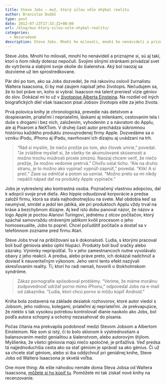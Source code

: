 ```yaml
---
title: Steve Jobs – muž, ktorý silou vôle ohýbal realitu
author: Branislav Dudáš
type: post
date: 2012-07-23T17:33:32+00:00
url: /blog/muz-ktory-silou-vole-ohybal-realitu/
categories:
  - Nezaradené
description: Steve Jobs. Mnohí ho milovali, mnohí ho nenávideli a priznajme si, sú aj takí, ktorí o ňom nikdy doteraz nepočuli. Svojimi silnými stránkami privádzal svet do vytrženia a slabými svoje okolie do šialenstva. Aký bol naozaj sa dozvieme už len sprostredkovane.
---
```

Steve Jobs. Mnohí ho milovali, mnohí ho nenávideli a priznajme si, sú aj takí, ktorí o ňom nikdy doteraz nepočuli. Svojimi silnými stránkami privádzal svet do vytrženia a slabými svoje okolie do šialenstva. Aký bol naozaj sa dozvieme už len sprostredkovane.

Pár dní po tom, ako sa Jobs dozvedel, že má rakovinu oslovil žurnalistu Waltera Isaacsona, či by mal záujem napísať jeho životopis. Nečudujem sa, že to bol práve on, koho si vybral. Isaacson má talent preniesť vízie géniov do slov. Dokázal mi to už v <a title="Einstein: Sionista, komunista, ateista?" href="/blog/einstein-sionista-komunista-ateista/">životopise Alberta Einsteina</a>. Na rozdiel od iných biografických diel však Isaacson písal Jobsov životopis ešte za jeho života.

Prvá polovica knihy je chronologická, prevedie nás detstvom a dospievaním, priateľmi i nepriateľmi, láskami aj milenkami, cestovaním tela i duše s drogami i bez nich, založením, vyhodením z a návratom do Applu, ale aj Pixarom a NeXTom. V druhej časti autor prechádza súkromnou históriou každého produktu znovuzrodenej firmy Apple. Dozvedáme sa o vzniku iPodu, iPhonu aj iPadu, navrhovaní ich dizajnu aj uvádzaní na trh.

> “Rád si myslím, že niečo prežije po tom, ako človek umrie,” povedal. “Je zvláštne myslieť si, že všetky tie akumulované skúsenosti a možno trochu múdrosti proste zmiznú. Naozaj chcem veriť, že niečo prežije, že možno vedomie pretrvá.” Chvíľu ostal ticho. “Ale na druhú stranu, je to možno ako vypínač vypnúť-zapnúť,” povedal. “Klik! A si preč.” Zase sa odmlčal a potom sa usmial. “Možno preto sa mi nikdy nepáčil nápad dať na produkty Apple vypínače.”

Jobs je vykreslený ako kontrastná osoba. Poznačený vlastnou adopciou, dal k adopcii svoje prvé dieťa. Ako hippie odsudzoval korporácie a predsa založil firmu, ktorá sa stala najhodnotnejšou na svete. Mal obdobia keď sa neumýval, smrdel a jedol len jablká, ale pri produktoch Applu vždy trval na kráse a bezchybnom dizajne. Aj keď istú dobu panoval názor, že názov a logo Apple je poctou Alanovi Turingovi, jednému z otcov počítačov, ktorý spáchal samovraždu otráveným jablkom kvôli procesom o jeho homosexualite, Jobs to poprel. Chcel poľudštiť počítače a dostať sa v telefónnom zozname pred firmu Atari.

Steve Jobs trval na približovaní sa k dokonalosti. Ľudia, s ktorými pracoval boli buď géniovia alebo úplní hlupáci. Produkty boli buď sračky alebo zázraky. Výnimky nepripúšťal. To v jeho zamestnancoch nutne vyvolávalo obavy z jeho reakcií. A predsa, alebo práve preto, ich dokázal nadchnúť a doviesť k neuveriteľným výkonom. Jeho verní tento efekt nazývali skresľovaním reality. Tí, ktorí ho radi nemali, hovorili o štokholmskom syndróme.

> Zákaz pornografie spôsoboval problémy. “Veríme, že máme morálnu zodpovednosť udržať porno mimo iPhonu,” odpovedal Jobs na e-mail od zákazníka. “Ľudia, ktorí chcú porno si môžu kúpiť Android.”

Kniha bola zostavená na základe desiatok rozhovorov, ktoré autor viedol s Jobsom, jeho rodinou, kolegami, priateľmi aj nepriateľmi. Je prekvapujúce, že niekto s tak vysokou potrebou kontrolovať dianie naokolo ako Jobs, bol podľa autora schopný a ochotný nezasahovať do písania.

Počas čítania ma prekvapila podobnosť medzi Stevom Jobsom a Albertom Einsteinom. Nie som si istý, či to bolo sklonom k výstrednostiam a balansovaním medzi genialitou a šialenstvom, alebo autorovým štýlom. Myšlienka, že všetci géniovia majú niečo spoločné, je príťažlivá. Veď predsa tá najjednoduchšia cesta ako sa stať géniom je správať sa ako génius. Či už sa chcete stať géniom, alebo si iba oddýchnuť pri geniálnej knihe, Steve Jobs od Waltera Isaacsona je skvelá voľba.

One more thing: Ak ešte náhodou nemáte doma Steva Jobsa od Waltera Isaacsona, <a title="Steve Jobs" href="http://www.gorila.sk/product/364870" target="_blank">môžete si ho kúpiť tu</a>. Pomôžete mi tak získať nové knihy na recenzovanie.
